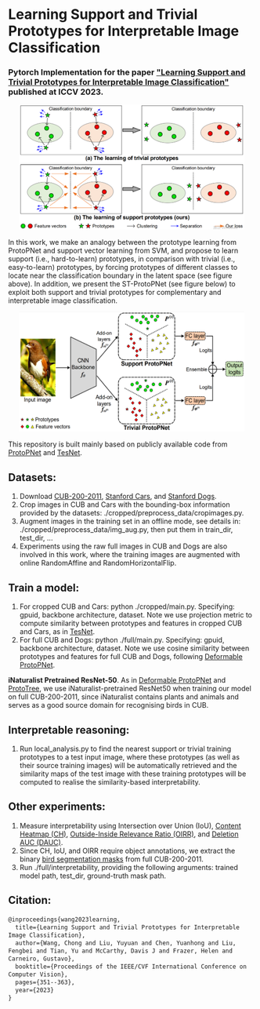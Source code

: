 # Learning Support and Trivial Prototypes for Interpretable Image Classification

### Pytorch Implementation for the paper ["Learning Support and Trivial Prototypes for Interpretable Image Classification"](https://arxiv.org/pdf/2301.04011.pdf) published at ICCV 2023.

<div align=center>
<img width="460" height="255" src="https://github.com/cwangrun/ST-ProtoPNet/blob/master/full/arch/intro.png"/></dev>
</div>

In this work, we make an analogy between the prototype learning from ProtoPNet and support vector learning from SVM, and propose to learn support (i.e., hard-to-learn) prototypes,
in comparison with trivial (i.e., easy-to-learn) prototypes, by forcing prototypes of different classes to locate near the classification boundary in the latent space (see figure above). 
In addition, we present the ST-ProtoPNet (see figure below) to exploit both support and trivial prototypes for complementary and interpretable image classification.

<div align=center>
<img width="460" height="245" src="https://github.com/cwangrun/ST-ProtoPNet/blob/master/full/arch/arch.png"/></dev>
</div>

  
This repository is built mainly based on publicly available code from [ProtoPNet](https://github.com/cfchen-duke/ProtoPNet) and [TesNet](https://github.com/JackeyWang96/TesNet).


## Datasets:
1. Download [CUB-200-2011](http://www.vision.caltech.edu/visipedia/CUB-200-2011.html), [Stanford Cars](https://ai.stanford.edu/~jkrause/cars/car_dataset.html), and [Stanford Dogs](http://vision.stanford.edu/aditya86/ImageNetDogs/).
2. Crop images in CUB and Cars with the bounding-box information provided by the datasets: ./cropped/preprocess_data/cropimages.py.
3. Augment images in the training set in an offline mode, see details in: ./cropped/preprocess_data/img_aug.py, then put them in train_dir, test_dir, ...
4. Experiments using the raw full images in CUB and Dogs are also involved in this work, where the training images are augmented with online RandomAffine and RandomHorizontalFlip. 


## Train a model:
1. For cropped CUB and Cars: python ./cropped/main.py. Specifying: gpuid, backbone architecture, dataset. Note we use projection metric to compute similarity between prototypes and features in cropped CUB and Cars, as in [TesNet](https://github.com/JackeyWang96/TesNet).
2. For full CUB and Dogs: python ./full/main.py. Specifying: gpuid, backbone architecture, dataset. Note we use cosine similarity between prototypes and features for full CUB and Dogs, following [Deformable ProtoPNet](https://github.com/jdonnelly36/Deformable-ProtoPNet).

__iNaturalist Pretrained ResNet-50__.
As in [Deformable ProtoPNet](https://github.com/jdonnelly36/Deformable-ProtoPNet) and [ProtoTree](https://github.com/M-Nauta/ProtoTree), we use iNaturalist-pretrained ResNet50 when training our model on full CUB-200-2011,
since iNaturalist contains plants and animals and serves as a good source domain for recognising birds in CUB. 


## Interpretable reasoning:
1. Run local_analysis.py to find the nearest support or trivial training prototypes to a test input image, where these prototypes (as well as their source training images) will be automatically retrieved and 
the similarity maps of the test image with these training prototypes will be computed to realise the similarity-based interpretability. 


## Other experiments:
1. Measure interpretability using Intersection over Union (IoU), [Content Heatmap (CH)](https://github.com/UMBCvision/Explainable-Models-with-Consistent-Interpretations), [Outside-Inside Relevance Ratio (OIRR)](https://openaccess.thecvf.com/content_cvpr_2016/papers/Bach_Analyzing_Classifiers_Fisher_CVPR_2016_paper.pdf), and [Deletion AUC (DAUC)](https://github.com/eclique/RISE).
2. Since CH, IoU, and OIRR require object annotations, we extract the binary [bird segmentation masks](https://data.caltech.edu/records/w9d68-gec53) from full CUB-200-2011.
3. Run ./full/interpretability, providing the following arguments: trained model path, test_dir, ground-truth mask path.



## Citation:
```
@inproceedings{wang2023learning,
  title={Learning Support and Trivial Prototypes for Interpretable Image Classification},
  author={Wang, Chong and Liu, Yuyuan and Chen, Yuanhong and Liu, Fengbei and Tian, Yu and McCarthy, Davis J and Frazer, Helen and Carneiro, Gustavo},
  booktitle={Proceedings of the IEEE/CVF International Conference on Computer Vision},
  pages={351--363},
  year={2023}
}
```
